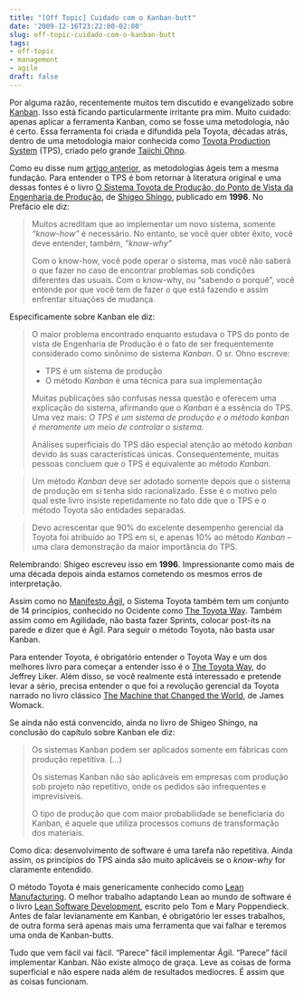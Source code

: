 ```yaml
---
title: "[Off Topic] Cuidado com o Kanban-butt"
date: '2009-12-16T23:22:00-02:00'
slug: off-topic-cuidado-com-o-kanban-butt
tags:
- off-topic
- management
- agile
draft: false
---
```


Por alguma razão, recentemente muitos tem discutido e evangelizado sobre [Kanban](http://en.wikipedia.org/wiki/Kanban). Isso está ficando particularmente irritante pra mim. Muito cuidado: apenas aplicar a ferramenta Kanban, como se fosse uma metodologia, não é certo. Essa ferramenta foi criada e difundida pela Toyota, décadas atrás, dentro de uma metodologia maior conhecida como [Toyota Production System](http://en.wikipedia.org/wiki/Toyota_Production_System) (TPS), criado pelo grande [Taiichi Ohno](http://en.wikipedia.org/wiki/Taiichi_Ohno).

Como eu disse num [artigo anterior](/2009/12/11/off-topic-voce-nao-entende-nada-de-scrum), as metodologias ágeis tem a mesma fundação. Para entender o TPS é bom retornar à literatura original e uma dessas fontes é o livro [O Sistema Toyota de Produção, do Ponto de Vista da Engenharia de Produção](http://bit.ly/7wMwsg), de [Shigeo Shingo](http://en.wikipedia.org/wiki/Shigeo_Shingo), publicado em **1996**. No Prefácio ele diz:

> Muitos acreditam que ao implementar um novo sistema, somente _“know-how”_ é necessário. No entanto, se você quer obter êxito, você deve entender, também, _“know-why”_  
>   
> Com o know-how, você pode operar o sistema, mas você não saberá o que fazer no caso de encontrar problemas sob condições diferentes das usuais. Com o know-why, ou “sabendo o porquê”, você entende por que você tem de fazer o que está fazendo e assim enfrentar situações de mudança.


Especificamente sobre Kanban ele diz:

> O maior problema encontrado enquanto estudava o TPS do ponto de vista de Engenharia de Produção é o fato de ser frequentemente considerado como sinônimo de sistema _Kanban_. O sr. Ohno escreve:  
>   
> * TPS é um sistema de produção  
> * O método _Kanban_ é uma técnica para sua implementação  
>   
> Muitas publicações são confusas nessa questão e oferecem uma explicação do sistema, afirmando que o _Kanban_ é a essência do TPS. Uma vez mais: _O TPS é um sistema de produção e o método kanban é meramente um meio de controlar o sistema._  
>   
> Análises superficiais do TPS dão especial atenção ao método _kanban_ devido às suas características únicas. Consequentemente, muitas pessoas concluem que o TPS é equivalente ao método _Kanban_.

> Um método _Kanban_ deve ser adotado somente depois que o sistema de produção em si tenha sido racionalizado. Esse é o motivo pelo qual este livro insiste repetidamente no fato dde que o TPS e o método Toyota são entidades separadas.

> Devo acrescentar que 90% do excelente desempenho gerencial da Toyota foi atribuído ao TPS em si, e apenas 10% ao método _Kanban_ – uma clara demonstração da maior importância do TPS.

Relembrando: Shigeo escreveu isso em **1996**. Impressionante como mais de uma década depois ainda estamos cometendo os mesmos erros de interpretação.

Assim como no [Manifesto Ágil](http://agilemanifesto.org), o Sistema Toyota também tem um conjunto de 14 princípios, conhecido no Ocidente como [The Toyota Way](http://en.wikipedia.org/wiki/The_Toyota_Way). Também assim como em Agilidade, não basta fazer Sprints, colocar post-its na parede e dizer que é Ágil. Para seguir o método Toyota, não basta usar Kanban.

Para entender Toyota, é obrigatório entender o Toyota Way e um dos melhores livro para começar a entender isso é o [The Toyota Way](http://bit.ly/6UQ7xg), do Jeffrey Liker. Além disso, se você realmente está interessado e pretende levar a sério, precisa entender o que foi a revolução gerencial da Toyota narrado no livro clássico [The Machine that Changed the World](http://bit.ly/8BbyLw), de James Womack.

Se ainda não está convencido, ainda no livro de Shigeo Shingo, na conclusão do capítulo sobre Kanban ele diz:

> Os sistemas Kanban podem ser aplicados somente em fábricas com produção repetitiva. (…)  
>   
> Os sistemas Kanban não são aplicáveis em empresas com produção sob projeto não repetitivo, onde os pedidos são infrequentes e imprevisíveis.  
>   
> O tipo de produção que com maior probabilidade se beneficiaria do Kanban, é aquele que utiliza processos comuns de transformação dos materiais.

Como dica: desenvolvimento de software é uma tarefa não repetitiva. Ainda assim, os princípios do TPS ainda são muito aplicáveis se o _know-why_ for claramente entendido.

O método Toyota é mais genericamente conhecido como [Lean Manufacturing](http://en.wikipedia.org/wiki/Lean_production). O melhor trabalho adaptando Lean ao mundo de software é o livro [Lean Software Development](http://en.wikipedia.org/wiki/Lean_software_development), escrito pelo Tom e Mary Poppendieck. Antes de falar levianamente em Kanban, é obrigatório ler esses trabalhos, de outra forma será apenas mais uma ferramenta que vai falhar e teremos uma onda de Kanban-butts.

Tudo que vem fácil vai fácil. “Parece” fácil implementar Ágil. “Parece” fácil implementar Kanban. Não existe almoço de graça. Leve as coisas de forma superficial e não espere nada além de resultados medíocres. É assim que as coisas funcionam.

